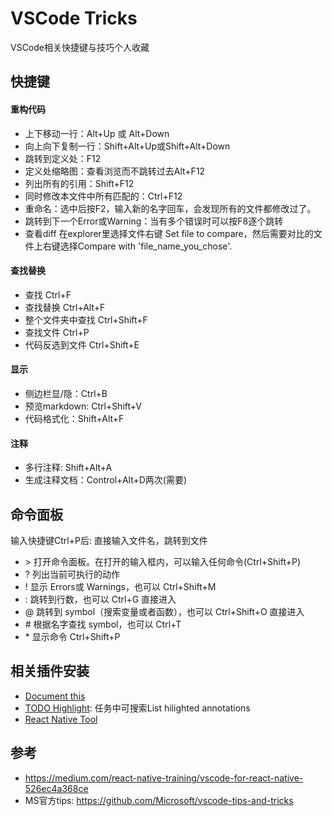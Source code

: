 # VSCode Tricks
VSCode相关快捷键与技巧个人收藏

## 快捷键
#### 重构代码
* 上下移动一行：Alt+Up 或 Alt+Down
* 向上向下复制一行：Shift+Alt+Up或Shift+Alt+Down
* 跳转到定义处：F12
* 定义处缩略图：查看浏览而不跳转过去Alt+F12
* 列出所有的引用：Shift+F12
* 同时修改本文件中所有匹配的：Ctrl+F12
* 重命名：选中后按F2，输入新的名字回车，会发现所有的文件都修改过了。
* 跳转到下一个Error或Warning：当有多个错误时可以按F8逐个跳转
* 查看diff 在explorer里选择文件右键 Set file to compare，然后需要对比的文件上右键选择Compare with 'file_name_you_chose'.

#### 查找替换
* 查找 Ctrl+F
* 查找替换 Ctrl+Alt+F
* 整个文件夹中查找 Ctrl+Shift+F
* 查找文件 Ctrl+P
* 代码反选到文件 Ctrl+Shift+E

#### 显示
* 侧边栏显/隐：Ctrl+B
* 预览markdown: Ctrl+Shift+V
* 代码格式化：Shift+Alt+F

#### 注释
* 多行注释: Shift+Alt+A
* 生成注释文档：Control+Alt+D两次(需要)

## 命令面板
输入快捷键Ctrl+P后:
直接输入文件名，跳转到文件
* \> 打开命令面板。在打开的输入框内，可以输入任何命令(Ctrl+Shift+P)
* ? 列出当前可执行的动作
* ! 显示 Errors或 Warnings，也可以 Ctrl+Shift+M
* : 跳转到行数，也可以 Ctrl+G 直接进入
* @ 跳转到 symbol（搜索变量或者函数），也可以 Ctrl+Shift+O 直接进入
* \# 根据名字查找 symbol，也可以 Ctrl+T
* \* 显示命令 Ctrl+Shift+P


## 相关插件安装
- [Document this](https://marketplace.visualstudio.com/items?itemName=joelday.docthis)
- [TODO Highlight](https://marketplace.visualstudio.com/items?itemName=wayou.vscode-todo-highlight): 任务中可搜索List hilighted annotations
- [React Native Tool](https://marketplace.visualstudio.com/items?itemName=vsmobile.vscode-react-native)

## 参考
- https://medium.com/react-native-training/vscode-for-react-native-526ec4a368ce
- MS官方tips: https://github.com/Microsoft/vscode-tips-and-tricks
